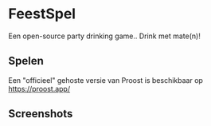 # FeestSpel
Een open-source party drinking game.. Drink met mate(n)!

## Spelen
Een "officieel" gehoste versie van Proost is beschikbaar op https://proost.app/

## Screenshots